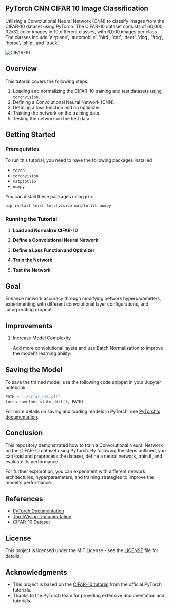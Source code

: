 ## PyTorch CNN CIFAR 10 Image Classification

Utilizing a Convolutional Neural Network (CNN) to classify images from the CIFAR-10 dataset using PyTorch. The CIFAR-10 dataset consists of 60,000 32x32 color images in 10 different classes, with 6,000 images per class. The classes include 'airplane', 'automobile', 'bird', 'cat', 'deer', 'dog', 'frog', 'horse', 'ship', and 'truck'.

![CIFAR-10](https://pytorch.org/tutorials/_static/img/cifar10.png)

## Overview

This tutorial covers the following steps:

1. Loading and normalizing the CIFAR-10 training and test datasets using `torchvision`.
2. Defining a Convolutional Neural Network (CNN).
3. Defining a loss function and an optimizer.
4. Training the network on the training data.
5. Testing the network on the test data.

## Getting Started

### Prerequisites

To run this tutorial, you need to have the following packages installed:

- `torch`
- `torchvision`
- `matplotlib`
- `numpy`

You can install these packages using `pip`:

```bash
pip install torch torchvision matplotlib numpy
```

### Running the Tutorial

1. **Load and Normalize CIFAR-10**

2. **Define a Convolutional Neural Network**

3. **Define a Loss Function and Optimizer**

4. **Train the Network**

5. **Test the Network**

## Goal

Enhance network accuracy through modifying network hyperparameters, experimenting with different convolutional layer configurations, and incorporating dropout.

## Improvements
1. Increase Model Complexity
   
   Add more convolutional layers and use Batch Normalization to improve the model's learning ability.

## Saving the Model

To save the trained model, use the following code snippet in your Jupyter notebook:

```python
PATH = './cifar_net.pth'
torch.save(net.state_dict(), PATH)
```

For more details on saving and loading models in PyTorch, see [PyTorch's documentation](https://pytorch.org/docs/stable/notes/serialization.html).

## Conclusion

This repository demonstrated how to train a Convolutional Neural Network on the CIFAR-10 dataset using PyTorch. By following the steps outlined, you can load and preprocess the dataset, define a neural network, train it, and evaluate its performance.

For further exploration, you can experiment with different network architectures, hyperparameters, and training strategies to improve the model's performance.

## References

- [PyTorch Documentation](https://pytorch.org/docs/stable/index.html)
- [TorchVision Documentation](https://pytorch.org/vision/stable/index.html)
- [CIFAR-10 Dataset](https://www.cs.toronto.edu/~kriz/cifar.html)

## License

This project is licensed under the MIT License - see the [LICENSE](LICENSE) file for details.

## Acknowledgments

- This project is based on the [CIFAR-10 tutorial](https://colab.research.google.com/github/pytorch/tutorials/blob/gh-pages/_downloads/4e865243430a47a00d551ca0579a6f6c/cifar10_tutorial.ipynb) from the official PyTorch tutorials.
- Thanks to the PyTorch team for providing extensive documentation and tutorials.
